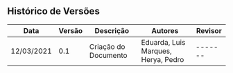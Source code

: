 ## Histórico de Versões

| Data       | Versão | Descrição            | Autores                             | Revisor |
| ---------- | ------ | -------------------- | ----------------------------------- | ------- |
| 12/03/2021 | 0.1    | Criação do Documento | Eduarda, Luis Marques, Herya, Pedro | ------- |
